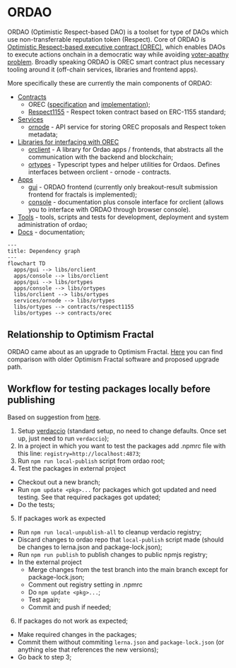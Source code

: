 # ORDAO

<!-- TODO: link -->
ORDAO (Optimistic Respect-based DAO) is a toolset for type of DAOs which use non-transferrable reputation token (Respect). Core of ORDAO is [Optimistic Respect-based executive contract (OREC)](./docs/OREC.md), which enables DAOs to execute actions onchain in a democratic way while avoiding [voter-apathy problem](./docs/OREC.md#motivation). Broadly speaking ORDAO is OREC smart contract plus necessary tooling around it (off-chain services, libraries and frontend apps).

More specifically these are currently the main components of ORDAO:

* [Contracts](./contracts/)
  * OREC ([specification](./docs/OREC.md) and [implementation](./contracts/orec/));
  * [Respect1155](./contracts/respect1155/) - Respect token contract based on ERC-1155 standard;
* [Services](./services/)
  * [ornode](./services/ornode/) - API service for storing OREC proposals and Respect token metadata;
* [Libraries for interfacing with OREC](./libs/)
  * [orclient](./libs/orclient/) - A library for Ordao apps / frontends, that abstracts all the communication with the backend and blockchain;
  * [ortypes](./libs/ortypes) - Typescript types and helper utilities for Ordaos. Defines interfaces between orclient - ornode - contracts.
* [Apps](./apps/)
  * [gui](./apps/gui) - ORDAO frontend (currently only breakout-result submission frontend for fractals is implemented);
  * [console](./apps/console/) - documentation plus console interface for orclient (allows you to interface with ORDAO through browser console).
* [Tools](./tools/) - tools, scripts and tests for development, deployment and system administration of ordao;
* [Docs](./docs/) - documentation;

```mermaid
---
title: Dependency graph
---
flowchart TD
  apps/gui --> libs/orclient
  apps/console --> libs/orclient
  apps/gui --> libs/ortypes
  apps/console --> libs/ortypes
  libs/orclient --> libs/ortypes
  services/ornode --> libs/ortypes
  libs/ortypes --> contracts/respect1155
  libs/ortypes --> contracts/orec
```

## Relationship to Optimism Fractal
ORDAO came about as an upgrade to Optimism Fractal. [Here](./docs/OF_ORDAO_UPGRADE.md) you can find comparison with older Optimism Fractal software and proposed upgrade path.

## Workflow for testing packages locally before publishing
Based on suggestion from [here](https://github.com/lerna/lerna/issues/2363).

1. Setup [verdaccio](https://verdaccio.org/docs/installation) (standard setup, no need to change defaults. Once set up, just need to run `verdaccio`);
2. In a project in which you want to test the packages add .npmrc file with this line: `registry=http://localhost:4873`;
3. Run `npm run local-publish` script from ordao root; 
4. Test the packages in external project
  * Checkout out a new branch;
  * Run `npm update <pkg>...` for packages which got updated and need testing. See that required packages got updated;
  * Do the tests;
5. If packages work as expected
  * Run `npm run local-unpublish-all` to cleanup verdacio registry;
  * Discard changes to ordao repo that `local-publish` script made (should be changes to lerna.json and package-lock.json);
  * Run `npm run publish` to publish changes to public npmjs registry;
  * In the external project
    * Merge changes from the test branch into the main branch except for package-lock.json;
    * Comment out registry setting in .npmrc
    * Do `npm update <pkg>...`;
    * Test again;
    * Commit and push if needed;
6. If packages do not work as expected;
  * Make required changes in the packages;
  * Commit them without commiting `lerna.json` and `package-lock.json` (or anything else that references the new versions);
  * Go back to step 3;

